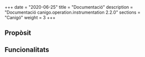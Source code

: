 +++
date        = "2020-06-25"
title       = "Documentació"
description = "Documentació canigo.operation.instrumentation 2.2.0"
sections    = "Canigó"
weight      = 3
+++

## Propòsit



## Funcionalitats
